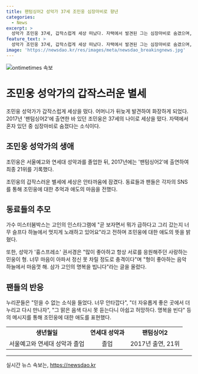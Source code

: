 ```yaml
---
title: 팬텀싱어2 성악가 37세 조민웅 심장마비로 향년 
categories:
  - News
excerpt: >
  성악가 조민웅 37세, 갑작스럽게 세상 떠났다. 자택에서 발견된 그는 심장마비로 숨겼으며, 뒤늦게 발견돼 화장된 채 발견됐다. 팬텀싱어2 출연, 동료 추모 속 마음 아프다는 메시지가 이어졌다. 너무 급하게 떠나 아쉽다는 목소리가 함께 울려퍼졌다. 형편지처럼 쓴 글도 있었는데, 그의 순수한 음색을 기억하며 삼가 고인의 명복을 빌더라. 함께해온 추모와 사랑의 메시지가 여기저기 쏟아졌다.
feature_text: >
  성악가 조민웅 37세, 갑작스럽게 세상 떠났다. 자택에서 발견된 그는 심장마비로 숨겼으며, 뒤늦게 발견돼 화장된 채 발견됐다. 팬텀싱어2 출연, 동료 추모 속 마음 아프다는 메시지가 이어졌다. 너무 급하게 떠나 아쉽다는 목소리가 함께 울려퍼졌다. 형편지처럼 쓴 글도 있었는데, 그의 순수한 음색을 기억하며 삼가 고인의 명복을 빌더라. 함께해온 추모와 사랑의 메시지가 여기저기 쏟아졌다.
image: 'https://newsdao.kr/res/images/meta/newsdao_breakingnews.jpg'
---
```


<p><img src="https://newsdao.kr/res/images/meta/newsdao_breakingnews.jpg" alt="ontimetimes 속보" /></p>

<h1>조민웅 성악가의 갑작스러운 별세</h1>

<p data-ke-size="size16">조민웅 성악가가 갑작스럽게 세상을 떴다. 어머니가 뒤늦게 발견하여 화장하게 되었다. 2017년 '팬텀싱어2'에 출연한 바 있던 조민웅은 37세의 나이로 세상을 떴다. 자택에서 혼자 있던 중 심장마비로 숨졌다는 소식이다.</p>

<h2 data-ke-size="size26">조민웅 성악가의 생애</h2>

<p data-ke-size="size16">조민웅은 서울예고와 연세대 성악과를 졸업한 뒤, 2017년에는 '팬텀싱어2'에 출연하여 최종 21위를 기록했다.</p>

<p data-ke-size="size16">조민웅의 갑작스러운 별세에 세상은 안타까움에 잠겼다. 동료들과 팬들은 각자의 SNS를 통해 조민웅에 대한 추억과 애도의 마음을 전했다.</p>

<h2 data-ke-size="size26">동료들의 추모</h2>

<p data-ke-size="size16">가수 미스터붐박스는 고인의 인스타그램에 "곧 보자면서 뭐가 급하다고 그리 갔는지 너무 슬프다 하늘에서 멋지게 노래하고 있어요"라고 전하며 조민웅에 대한 애도의 뜻을 밝혔다.</p>

<p data-ke-size="size16">또한, 성악가 '흉스프레소' 권서경은 "많이 좋아하고 항상 서로를 응원해주던 사랑하는 민웅이 형. 너무 마음이 아파서 정신 못 차릴 정도로 충격이다"며 "형이 좋아하는 음악 하늘에서 마음껏 해. 삼가 고인의 명복을 빕니다"라는 글을 올렸다.</p>

<h2 data-ke-size="size26">팬들의 반응</h2>

<p data-ke-size="size16">누리꾼들은 "믿을 수 없는 소식을 들었다. 너무 안타깝다", "더 자유롭게 좋은 곳에서 더 누리고 다시 만나자", "그 맑은 음색 다시 못 듣는다니 아쉽고 허망하다. 명복을 빈다" 등의 메시지를 통해 조민웅에 대한 애도를 표현했다.</p>

<table>
   <tbody>
      <tr>
         <td style="text-align: center; height: 17px;"><b>생년월일</b></td>
         <td style="text-align: center; height: 17px;"><b>연세대 성악과</b></td>
         <td style="text-align: center; height: 17px;"><b>팬텀싱어2</b></td>
      </tr>
      <tr>
         <td style="text-align: center; height: 17px;">서울예고와 연세대 성악과 졸업</td>
         <td style="text-align: center; height: 17px;">졸업</td>
         <td style="text-align: center; height: 17px;">2017년 출연, 21위</td>
      </tr>
   </tbody>
</table>

<hr>
실시간 뉴스 속보는, <a href="https://newsdao.kr" rel="dofollow">https://newsdao.kr</a>


